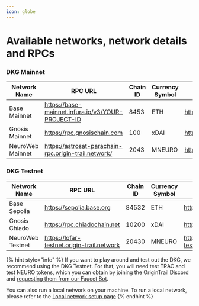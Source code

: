```yaml
---
icon: globe
---
```


# Available networks, network details and RPCs

### DKG Mainnet

| Network Name     | RPC URL                                              | Chain ID | Currency Symbol | Block Explorer URL           |
| ---------------- | ---------------------------------------------------- | -------- | --------------- | ---------------------------- |
| Base Mainnet     | https://base-mainnet.infura.io/v3/YOUR-PROJECT-ID    | 8453     | ETH             | https://basescan.org         |
| Gnosis Mainnet   | https://rpc.gnosischain.com                          | 100      | xDAI            | https://gnosisscan.io        |
| NeuroWeb Mainnet | https://astrosat-parachain-rpc.origin-trail.network/ | 2043     | MNEURO          | https://neuroweb.subscan.io/ |

### DKG Testnet

| Network Name     | RPC URL                                    | Chain ID | Currency Symbol | Block Explorer URL                   |
| ---------------- | ------------------------------------------ | -------- | --------------- | ------------------------------------ |
| Base Sepolia     | https://sepolia.base.org                   | 84532    | ETH             | https://sepolia.basescan.org         |
| Gnosis Chiado    | https://rpc.chiadochain.net                | 10200    | xDAI            | https://blockscout.chiadochain.net   |
| NeuroWeb Testnet | https://lofar-testnet.origin-trail.network | 20430    | MNEURO          | https://neuroweb-testnet.subscan.io/ |

{% hint style="info" %}
If you want to play around and test out the DKG, we recommend using the DKG Testnet. For that, you will need test TRAC and test NEURO tokens, which you can obtain by joining the OriginTrail [Discord](https://discord.com/invite/FCgYk2S) and [requesting them from our Faucet Bot](test-token-faucet.md).

You can also run a local network on your machine. To run a local network, please refer to the [Local network setup page](../build-with-dkg/dkg-toolkit/dkg-sdk/setting-up-your-development-environment.md)
{% endhint %}


